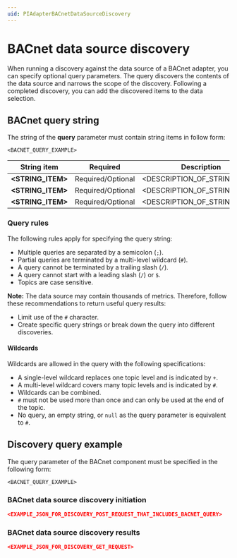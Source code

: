 ```yaml
---
uid: PIAdapterBACnetDataSourceDiscovery
---
```


# BACnet data source discovery

When running a discovery against the data source of a BACnet adapter, you can specify optional query parameters. The query discovers the contents of the data source and narrows the scope of the discovery. Following a completed discovery, you can add the discovered items to the data selection.

## BACnet query string

The string of the **query** parameter must contain string items in follow form:

```text
<BACNET_QUERY_EXAMPLE>
```

String item | Required | Description
--|--|--
**<STRING_ITEM>** | Required/Optional | <DESCRIPTION_OF_STRING_ITEM>
**<STRING_ITEM>** | Required/Optional | <DESCRIPTION_OF_STRING_ITEM>
**<STRING_ITEM>** | Required/Optional | <DESCRIPTION_OF_STRING_ITEM>

### Query rules

The following rules apply for specifying the query string:

* Multiple queries are separated by a semicolon (`;`).
* Partial queries are terminated by a multi-level wildcard (`#`).
* A query cannot be terminated by a trailing slash (`/`).
* A query cannot start with a leading slash (`/`) or `$`.
* Topics are case sensitive.

**Note:** The data source may contain thousands of metrics. Therefore, follow these recommendations to return useful query results:

* Limit use of the `#` character.
* Create specific query strings or break down the query into different discoveries.

#### Wildcards

Wildcards are allowed in the query with the following specifications:

* A single-level wildcard replaces one topic level and is indicated by `+`.
* A multi-level wildcard covers many topic levels and is indicated by `#`.
* Wildcards can be combined.
* `#` must not be used more than once and can only be used at the end of the topic.
* No query, an empty string, or `null` as the query parameter is equivalent to `#`.

## Discovery query example

The query parameter of the BACnet component must be specified in the following form:

```text
<BACNET_QUERY_EXAMPLE>
```

### BACnet data source discovery initiation

```json
<EXAMPLE_JSON_FOR_DISCOVERY_POST_REQUEST_THAT_INCLUDES_BACNET_QUERY>
```

### BACnet data source discovery results

```json
<EXAMPLE_JSON_FOR_DISCOVERY_GET_REQUEST>
```
